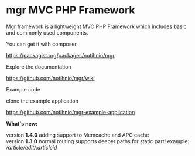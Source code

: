 mgr MVC PHP Framework
===
Mgr framework is a lightweight MVC PHP Framework which includes basic and commonly used components.


You can get it with composer  

https://packagist.org/packages/notihnio/mgr




Explore the documentation

https://github.com/notihnio/mgr/wiki



Example code

clone the example application

https://github.com/notihnio/mgr-example-application





<b>What's new:</b> 

version <b>1.4.0</b> adding support to Memcache and APC cache <br>
version <b>1.3.0</b> normal routing supports deeper paths for static part! example: <i>/article/edit/:articleid</i>
